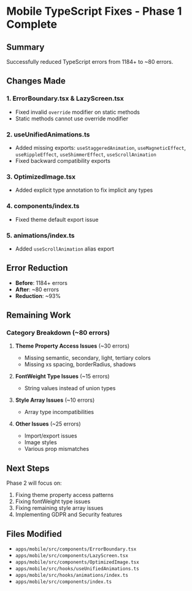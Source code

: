 # Mobile TypeScript Fixes - Phase 1 Complete

## Summary
Successfully reduced TypeScript errors from 1184+ to ~80 errors.

## Changes Made

### 1. ErrorBoundary.tsx & LazyScreen.tsx
- Fixed invalid `override` modifier on static methods
- Static methods cannot use override modifier

### 2. useUnifiedAnimations.ts
- Added missing exports: `useStaggeredAnimation`, `useMagneticEffect`, `useRippleEffect`, `useShimmerEffect`, `useScrollAnimation`
- Fixed backward compatibility exports

### 3. OptimizedImage.tsx
- Added explicit type annotation to fix implicit any types

### 4. components/index.ts
- Fixed theme default export issue

### 5. animations/index.ts
- Added `useScrollAnimation` alias export

## Error Reduction
- **Before**: 1184+ errors
- **After**: ~80 errors  
- **Reduction**: ~93%

## Remaining Work

### Category Breakdown (~80 errors)
1. **Theme Property Access Issues** (~30 errors)
   - Missing semantic, secondary, light, tertiary colors
   - Missing xs spacing, borderRadius, shadows

2. **FontWeight Type Issues** (~15 errors)
   - String values instead of union types

3. **Style Array Issues** (~10 errors)
   - Array type incompatibilities

4. **Other Issues** (~25 errors)
   - Import/export issues
   - Image styles
   - Various prop mismatches

## Next Steps

Phase 2 will focus on:
1. Fixing theme property access patterns
2. Fixing fontWeight type issues
3. Fixing remaining style array issues
4. Implementing GDPR and Security features

## Files Modified
- `apps/mobile/src/components/ErrorBoundary.tsx`
- `apps/mobile/src/components/LazyScreen.tsx`
- `apps/mobile/src/components/OptimizedImage.tsx`
- `apps/mobile/src/hooks/useUnifiedAnimations.ts`
- `apps/mobile/src/hooks/animations/index.ts`
- `apps/mobile/src/components/index.ts`

